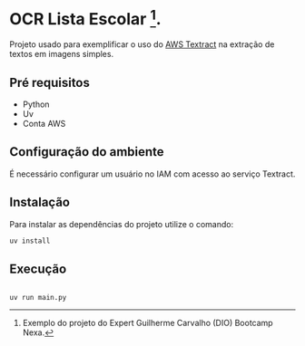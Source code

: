 # OCR Lista Escolar [^1].

Projeto usado para exemplificar o uso do [AWS Textract](https://docs.aws.amazon.com/pt_br/textract/latest/dg/API_DetectDocumentText.html) na extração de textos em imagens simples.

## Pré requisitos

- Python
- Uv
- Conta AWS

## Configuração do ambiente

É necessário configurar um usuário no IAM com acesso ao serviço Textract.

## Instalação

Para instalar as dependências do projeto utilize o comando:

```sh
uv install
```

## Execução

```

uv run main.py
```

[^1]: Exemplo do projeto do Expert Guilherme Carvalho (DIO) Bootcamp Nexa.

